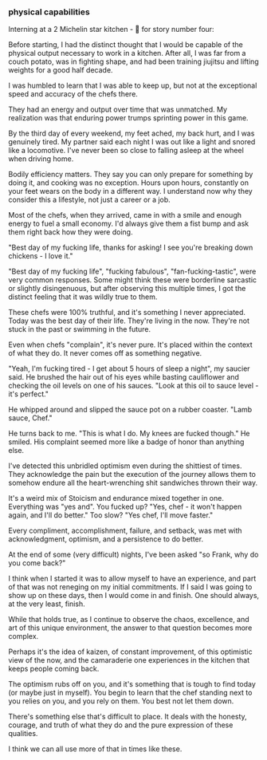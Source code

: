 ### physical capabilities

Interning at a 2 Michelin star kitchen - 🧵 for story number four: 

Before starting, I had the distinct thought that I would be capable of the physical output necessary to work in a kitchen. After all, I was far from a couch potato, was in fighting shape, and had been training jiujitsu and lifting weights for a good half decade.

I was humbled to learn that I was able to keep up, but not at the exceptional speed and accuracy of the chefs there.

They had an energy and output over time that was unmatched. My realization was that enduring power trumps sprinting power in this game.

By the third day of every weekend, my feet ached, my back hurt, and I was genuinely tired. My partner said each night I was out like a light and snored like a locomotive. I've never been so close to falling asleep at the wheel when driving home.

Bodily efficiency matters. They say you can only prepare for something by doing it, and cooking was no exception. Hours upon hours, constantly on your feet wears on the body in a different way. I understand now why they consider this a lifestyle, not just a career or a job.

Most of the chefs, when they arrived, came in with a smile and enough energy to fuel a small economy. I'd always give them a fist bump and ask them right back how they were doing.

"Best day of my fucking life, thanks for asking! I see you're breaking down chickens - I love it."

"Best day of my fucking life", "fucking fabulous", "fan-fucking-tastic", were very common responses. Some might think these were borderline sarcastic or slightly disingenuous, but after observing this multiple times, I got the distinct feeling that it was wildly true to them.

These chefs were 100% truthful, and it's something I never appreciated. Today was the best day of their life. They're living in the now. They're not stuck in the past or swimming in the future. 

Even when chefs "complain", it's never pure. It's placed within the context of what they do. It never comes off as something negative.

"Yeah, I'm fucking tired - I get about 5 hours of sleep a night", my saucier said. He brushed the hair out of his eyes while basting cauliflower and checking the oil levels on one of his sauces. "Look at this oil to sauce level - it's perfect."

He whipped around and slipped the sauce pot on a rubber coaster. "Lamb sauce, Chef."

He turns back to me. "This is what I do. My knees are fucked though." He smiled. His complaint seemed more like a badge of honor than anything else.

I've detected this unbridled optimism even during the shittiest of times. They acknowledge the pain but the execution of the journey allows them to somehow endure all the heart-wrenching shit sandwiches thrown their way.

It's a weird mix of Stoicism and endurance mixed together in one. Everything was "yes and". You fucked up? "Yes, chef - it won't happen again, and I'll do better." Too slow? "Yes chef, I'll move faster."

Every compliment, accomplishment, failure, and setback, was met with acknowledgment, optimism, and a persistence to do better.

At the end of some (very difficult) nights, I've been asked "so Frank, why do you come back?"

I think when I started it was to allow myself to have an experience, and part of that was not reneging on my initial commitments. If I said I was going to show up on these days, then I would come in and finish. One should always, at the very least, finish.

While that holds true, as I continue to observe the chaos, excellence, and art of this unique environment, the answer to that question becomes more complex.

Perhaps it's the idea of kaizen, of constant improvement, of this optimistic view of the now, and the camaraderie one experiences in the kitchen that keeps people coming back.

The optimism rubs off on you, and it's something that is tough to find today (or maybe just in myself). You begin to learn that the chef standing next to you relies on you, and you rely on them. You best not let them down.

There's something else that's difficult to place. It deals with the honesty, courage, and truth of what they do and the pure expression of these qualities.

I think we can all use more of that in times like these.